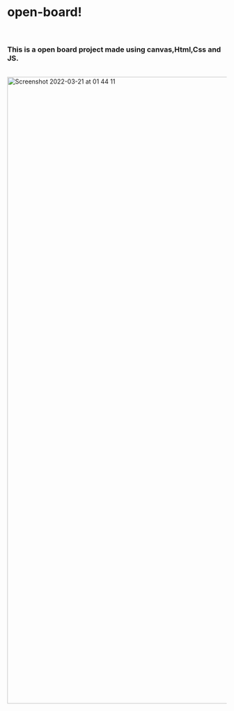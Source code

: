 # open-board!
</br>
<h3>This is a open board project made using canvas,Html,Css and JS.</h3>
</br>

<img width="1440" alt="Screenshot 2022-03-21 at 01 44 11" src="https://user-images.githubusercontent.com/81574700/159184241-ebe31744-e63b-4baa-9b78-87970ddb8a28.png">
